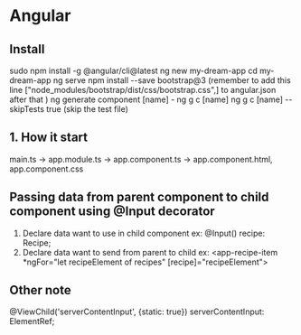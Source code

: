 # Angular
## Install
sudo npm install -g @angular/cli@latest
ng new my-dream-app
cd my-dream-app
ng serve
npm install --save bootstrap@3 (remember to add this line ["node_modules/bootstrap/dist/css/bootstrap.css",] to angular.json after that )
ng generate component [name] - ng g c [name]
ng g c [name] --skipTests true (skip the test file)
## 1. How it start
main.ts -> app.module.ts -> app.component.ts  -> app.component.html, app.component.css

## Passing data from parent component to child component using @Input decorator
1. Declare data want to use in child component 
ex: @Input() recipe: Recipe;
2. Declare data want to send from parent to child
ex: <app-recipe-item *ngFor="let recipeElement of recipes" [recipe]="recipeElement"></app-recipe-item>

## Other note
@ViewChild('serverContentInput', {static: true}) serverContentInput: ElementRef;
